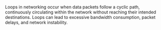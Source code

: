 Loops in networking occur when data packets follow a cyclic path, continuously circulating within the network without reaching their intended destinations. Loops can lead to excessive bandwidth consumption, packet delays, and network instability.